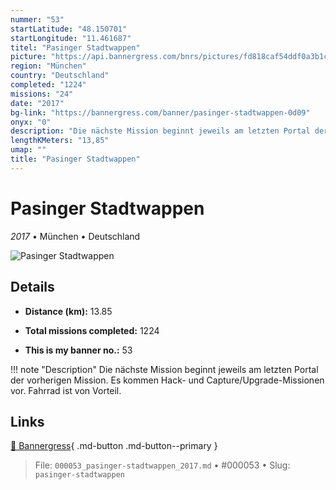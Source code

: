 ```yaml
---
nummer: "53"
startLatitude: "48.150701"
startLongitude: "11.461687"
titel: "Pasinger Stadtwappen"
picture: "https://api.bannergress.com/bnrs/pictures/fd818caf54ddf0a3b1cdbe1e34009f71"
region: "München"
country: "Deutschland"
completed: "1224"
missions: "24"
date: "2017"
bg-link: "https://bannergress.com/banner/pasinger-stadtwappen-0d09"
onyx: "0"
description: "Die nächste Mission beginnt jeweils am letzten Portal der vorherigen Mission. Es kommen Hack- und Capture/Upgrade-Missionen vor. Fahrrad ist von Vorteil."
lengthKMeters: "13,85"
umap: ""
title: "Pasinger Stadtwappen"
---
```

# Pasinger Stadtwappen

*2017* • München • Deutschland

![Pasinger Stadtwappen](https://api.bannergress.com/bnrs/pictures/fd818caf54ddf0a3b1cdbe1e34009f71)

## Details
- **Distance (km):** 13.85

- **Total missions completed:** 1224
- **This is my banner no.:** 53


!!! note "Description"
    Die nächste Mission beginnt jeweils am letzten Portal der vorherigen Mission. Es kommen Hack- und Capture/Upgrade-Missionen vor. Fahrrad ist von Vorteil.



## Links
[🔗 Bannergress](https://bannergress.com/banner/pasinger-stadtwappen-0d09){ .md-button .md-button--primary }



> File: `000053_pasinger-stadtwappen_2017.md` • #000053 • Slug: `pasinger-stadtwappen`
